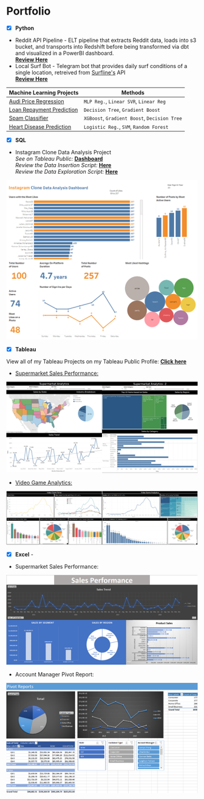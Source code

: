 # Portfolio

- [x] **Python** 
 - Reddit API Pipeline - ELT pipeline that extracts Reddit data, loads into s3 bucket, and transports into Redshift before being transformed via dbt and visualized in a PowerBI dashboard. <br />
 **[Review Here](https://github.com/BWalliz/Reddit-ELT-Pipeline/)**
 - Local Surf Bot - Telegram bot that provides daily surf conditions of a single location, retreived from [Surfline's](https://www.surfline.com/) API <br />
 **[Review Here](https://github.com/BWalliz/Surfline-Forecast-Bot)**

| Machine Learning Projects | Methods |
| ------------------------- | ----------- |
| [Audi Price Regression](https://github.com/BWalliz/Portfolio/blob/main/Python/Machine%20Learning/Audi%20Price%20Regression/audi_price_regression.ipynb) | `MLP Reg.`, `Linear SVR`, `Linear Reg` |
| [Loan Repayment Prediction](https://github.com/BWalliz/Portfolio/blob/main/Python/Machine%20Learning/Loan%20Repayment%20Prediction/loan_repayment_prediction.ipynb) | `Decision Tree`, `Gradient Boost` |
| [Spam Classifier](https://github.com/BWalliz/Portfolio/blob/main/Python/Machine%20Learning/Spam%20Classifier/spam_classifier.ipynb) | `XGBoost`, `Gradient Boost`, `Decision Tree` | 
| [Heart Disease Prediction](https://github.com/BWalliz/Portfolio/blob/main/Python/Machine%20Learning/Heart%20Disease%20Prediction/heart_disease_prediction.ipynb) | `Logistic Reg.`, `SVM`, `Random Forest` |

- [x] **SQL** 
 - Instagram Clone Data Analysis Project<br />
 *See on Tableau Public:* **[Dashboard](https://public.tableau.com/views/InstagramCloneDataAnalysisDashboard_16515121408130/InstagramCloneDataAnalysisDashboard?:language=en-US&:display_count=n&:origin=viz_share_link)** <br />
 *Review the Data Insertion Script:* **[Here](https://github.com/BWalliz/Instagram-Clone-MySQL/blob/main/ig_clone_insertion_script.sql)** <br />
 *Review the Data Exploration Script:* **[Here](https://github.com/BWalliz/Instagram-Clone-MySQL/blob/main/ig_clone_data_exploration.sql)** 

![Instagram Clone Dashboard](https://github.com/BWalliz/Portfolio/blob/main/Assets/instagram_clone_data_analysis_dashboard.png)

- [x] **Tableau** 

View all of my Tableau Projects on my Tableau Public Profile: **[Click here](https://public.tableau.com/app/profile/brandon.wallace)**

  - [Supermarket Sales Performance:](https://public.tableau.com/views/SupermarketSalesPerformance_16327699218330/SupermarketAnalytics-1?:language=en-US&:display_count=n&:origin=viz_share_link)

![Supermarket Sales Performance](https://github.com/BWalliz/Portfolio/blob/main/Assets/supermarket_sales_dashboard.png)

  - [Video Game Analytics:](https://public.tableau.com/views/VideoGameAnalytics/Dashboard1?:language=en-US&:display_count=n&:origin=viz_share_link)

![Video Game Analytics](https://github.com/BWalliz/Portfolio/blob/main/Assets/video_game_dashboard.png)

- [x] **Excel** -

- Supermarket Sales Performance:

![Supermarket Sales Performance](https://github.com/BWalliz/Portfolio/blob/main/Assets/supermarket_sales_xlsx.png)

  - Account Manager Pivot Report:

![Account Manager Pivot Report](https://github.com/BWalliz/Portfolio/blob/main/Assets/account_manager_pivot_xlsx.png)


